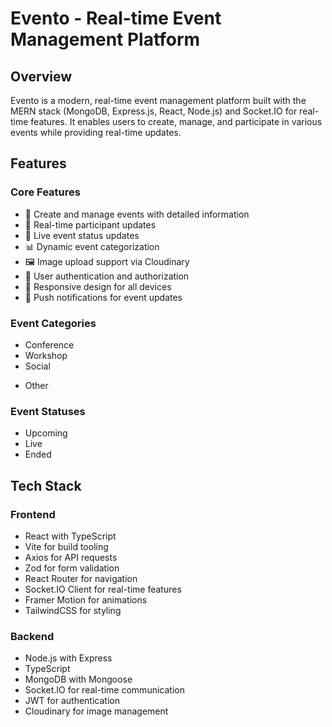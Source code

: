 ﻿# Evento - Real-time Event Management Platform

## Overview

Evento is a modern, real-time event management platform built with the MERN stack (MongoDB, Express.js, React, Node.js) and Socket.IO for real-time features. It enables users to create, manage, and participate in various events while providing real-time updates.

## Features

### Core Features

- 🎫 Create and manage events with detailed information
- 👥 Real-time participant updates
- 🔄 Live event status updates
- 📊 Dynamic event categorization
- 🖼️ Image upload support via Cloudinary
- 🔐 User authentication and authorization
- 📱 Responsive design for all devices
- 🔔 Push notifications for event updates
  <!-- - 📍 Location-based event discovery -->
  <!-- - 💬 Real-time chat for event participants -->
  <!-- - 📅 Calendar integration -->
  <!-- - 🎨 Customizable event pages -->

### Event Categories

- Conference
- Workshop
- Social
<!-- - Webinar
- Meetup
- Concert
- Exhibition
- Sports -->
- Other

### Event Statuses

- Upcoming
- Live
- Ended
  <!-- - Cancelled -->
  <!-- - Postponed -->

## Tech Stack

### Frontend

- React with TypeScript
- Vite for build tooling
- Axios for API requests
- Zod for form validation
- React Router for navigation
- Socket.IO Client for real-time features
- Framer Motion for animations
- TailwindCSS for styling

### Backend

- Node.js with Express
- TypeScript
- MongoDB with Mongoose
- Socket.IO for real-time communication
- JWT for authentication
- Cloudinary for image management

<!--
## Getting Started

### Prerequisites

- Node.js (v14 or higher)
- MongoDB
- npm or yarn
- Cloudinary account
-->
